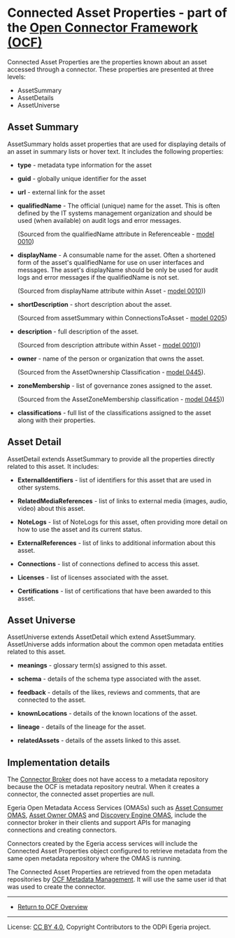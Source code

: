 <!-- SPDX-License-Identifier: CC-BY-4.0 -->
<!-- Copyright Contributors to the ODPi Egeria project. -->

# Connected Asset Properties - part of the [Open Connector Framework (OCF)](../..)

Connected Asset Properties are the properties known about an asset accessed through a connector.
These properties are presented at three levels:

* AssetSummary
* AssetDetails
* AssetUniverse

## Asset Summary

AssetSummary holds asset properties that are used for displaying details of
an asset in summary lists or hover text.  It includes the following properties:

 * **type** - metadata type information for the asset
 * **guid** - globally unique identifier for the asset
 * **url** - external link for the asset
 * **qualifiedName** - The official (unique) name for the asset. This is often defined by the IT systems
    management organization and should be used (when available) on audit logs and error messages.
    
    (Sourced from the qualifiedName attribute in Referenceable - [model 0010](https://egeria-project.org/types/0/0010-Base-Model))
    
 * **displayName** - A consumable name for the asset.  Often a shortened form of the asset's qualifiedName
    for use on user interfaces and messages.   The asset's displayName should be only be used for audit logs and error
    messages if the qualifiedName is not set. 
    
    (Sourced from displayName attribute  within Asset - [model 0010](https://egeria-project.org/types/0/0010-Base-Model)))
 
 * **shortDescription** - short description about the asset.
    
    (Sourced from assetSummary within ConnectionsToAsset - [model 0205](https://egeria-project.org/types/2/0205-Connection-Linkage))
 
 * **description** - full description of the asset.
    
    (Sourced from description attribute within Asset - [model 0010](https://egeria-project.org/types/0/0010-Base-Model)))
 
 * **owner** - name of the person or organization that owns the asset.
    
    (Sourced from the AssetOwnership Classification - [model 0445](https://egeria-project.org/types/4/0445-Governance-Roles)).
 
 * **zoneMembership** - list of governance zones assigned to the asset.
 
    (Sourced from the AssetZoneMembership classification - [model 0445](https://egeria-project.org/types/4/0424-Governance-Zones.md)))
 
 * **classifications** - full list of the classifications assigned to the asset along with their properties.

## Asset Detail

AssetDetail extends AssetSummary to provide all the properties directly related to this asset.  It includes:

 * **ExternalIdentifiers** - list of identifiers for this asset that are used in other systems.
 
 * **RelatedMediaReferences** - list of links to external media (images, audio, video) about this asset.
 
 * **NoteLogs** - list of NoteLogs for this asset, often providing more detail on how to use the asset and
    its current status.
 
 * **ExternalReferences** - list of links to additional information about this asset.
 
 * **Connections** - list of connections defined to access this asset.
 
 * **Licenses** - list of licenses associated with the asset.
 
 * **Certifications** - list of certifications that have been awarded to this asset.

## Asset Universe

AssetUniverse extends AssetDetail which extend AssetSummary.  AssetUniverse adds information about the
common open metadata entities related to this asset.

 * **meanings** - glossary term(s) assigned to this asset.
 
 * **schema** - details of the schema type associated with the asset.
 
 * **feedback** - details of the likes, reviews and comments, that are connected to the asset.
 
 * **knownLocations** - details of the known locations of the asset.
 
 * **lineage** - details of the lineage for the asset.
 
 * **relatedAssets** - details of the assets linked to this asset.

## Implementation details

The [Connector Broker](connector-broker.md) does not have access
to a metadata repository because the OCF is metadata repository neutral.
When it creates a connector, the connected asset properties
are null.

Egeria Open Metadata Access Services (OMASs) such as
[Asset Consumer OMAS](../../../../access-services/asset-consumer), 
[Asset Owner OMAS](../../../../access-services/asset-owner) and
[Discovery Engine OMAS](../../../../access-services/discovery-engine), 
include the connector broker in their clients and 
support APIs for managing connections and creating
connectors.

Connectors created by the Egeria access services
will include the Connected Asset Properties object
configured to retrieve metadata from the
same open metadata repository where the OMAS is running.

The Connected Asset Properties
are retrieved from the open metadata repositories by
[OCF Metadata Management](../../../../access-services/ocf-metadata-management).
It will use the same user id that was used to create the
connector.


----
* [Return to OCF Overview](../..)


----
License: [CC BY 4.0](https://creativecommons.org/licenses/by/4.0/),
Copyright Contributors to the ODPi Egeria project.